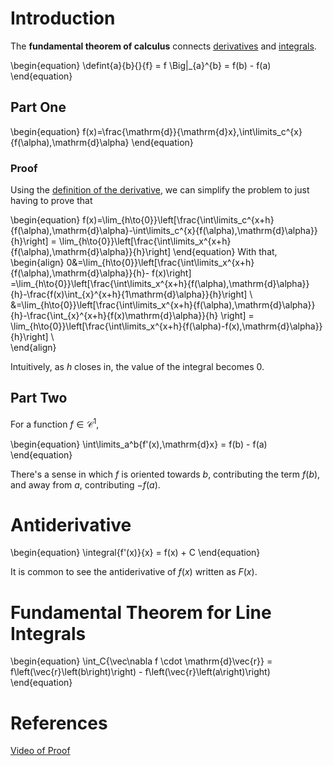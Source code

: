 # Introduction

The **fundamental theorem of calculus** connects [derivatives](./Derivatives) and [integrals](./Integrals/).

\begin{equation}
\defint{a}{b}{}{f} = f \Big|_{a}^{b} = f(b) - f(a)
\end{equation}

## Part One

\begin{equation}
f(x)=\frac{\mathrm{d}}{\mathrm{d}x}\,\int\limits_c^{x}{f(\alpha)\,\mathrm{d}\alpha}
\end{equation}

### Proof
Using the [definition of the derivative](./Derivatives/Home#definition), we can simplify the problem to just having to prove that 

\begin{equation}
f(x)=\lim_{h\to{0}}\left[\frac{\int\limits_c^{x+h}{f(\alpha)\,\mathrm{d}\alpha}-\int\limits_c^{x}{f(\alpha)\,\mathrm{d}\alpha}}{h}\right] = \lim_{h\to{0}}\left[\frac{\int\limits_x^{x+h}{f(\alpha)\,\mathrm{d}\alpha}}{h}\right]
\end{equation}
With that, 
\begin{align}
0&=\lim_{h\to{0}}\left[\frac{\int\limits_x^{x+h}{f(\alpha)\,\mathrm{d}\alpha}}{h}- f(x)\right] 
=\lim_{h\to{0}}\left[\frac{\int\limits_x^{x+h}{f(\alpha)\,\mathrm{d}\alpha}}{h}-\frac{f(x)\int_{x}^{x+h}{1\mathrm{d}\alpha}}{h}\right] \\\
&=\lim_{h\to{0}}\left[\frac{\int\limits_x^{x+h}{f(\alpha)\,\mathrm{d}\alpha}}{h}-\frac{\int_{x}^{x+h}{f(x)\mathrm{d}\alpha}}{h} \right] = \lim_{h\to{0}}\left[\frac{\int\limits_x^{x+h}{f(\alpha)-f(x)\,\mathrm{d}\alpha}}{h}\right] \\\
\end{align}

Intuitively, as $h$ closes in, the value of the integral becomes 0.

## Part Two
For a function $f \in \mathcal{C}^1$,

\begin{equation}
\int\limits_a^b{f'(x)\,\mathrm{d}x} = f(b) - f(a)
\end{equation}

There's a sense in which $f$ is oriented towards $b$, contributing the term $f(b)$, and away from $a$, contributing $-f(a)$.

# Antiderivative

\begin{equation}
\integral{f'(x)}{x} = f(x) + C
\end{equation}

It is common to see the antiderivative of $f(x)$ written as $F(x)$.

# Fundamental Theorem for Line Integrals

\begin{equation}
\int_C{\vec\nabla f \cdot \mathrm{d}\vec{r}} = f\left(\vec{r}\left(b\right)\right) - f\left(\vec{r}\left(a\right)\right)
\end{equation}

# References

[Video of Proof](https://youtu.be/4DrCKhCECHo)